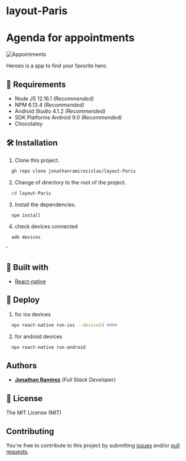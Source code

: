 # layout-Paris

# Agenda for appointments
    

![Appointments](https://res.cloudinary.com/djuqxjkh3/image/upload/v1612754642/app-layout-Paris/20210207_212032_1_iehycb.gif)

Heroes is a app to find your favorite hero.

## 📢 Requirements
- Node JS 12.16.1 _(Recommended)_
- NPM 6.13.4 _(Recommended)_
- Android Studio 4.1.2  _(Recommended)_
- SDK Platforms Android 9.0  _(Recommended)_
- Chocolatey 


## 🛠 Installation
1. Clone this project.
```bash
  gh repo clone jonathanramirezislas/layout-Paris
```
2. Change of directory to the root of the project.
```bash
  cd layout-Paris
```
3. Install the dependencies.
```bash
  npm install
```
4. check devices connected
```bash
  adb devices
```
'

## 🔧 Built with
- [React-native](https://reactnative.dev/) 



## 🚀 Deploy

1. for ios devices
```bash
  npx react-native run-ios --deviceId ####
```
2. for android devices
```bash
  npx react-native run-android 
```

## Authors

- **[Jonathan Ramirez](https://github.com/jonathanramirezislas)** _(Full Stack Developer)_


## 📜 License
The MIT License (MIT)

## Contributing

You're free to contribute to this project by submitting [issues](https://github.com/jonathanramirezislas/Jouragenda-for-appointmentsnalApp/issues) and/or [pull requests](https://github.com/jonathanramirezislas/agenda-for-appointments/pulls).